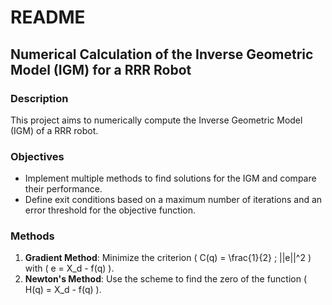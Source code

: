 # README

## Numerical Calculation of the Inverse Geometric Model (IGM) for a RRR Robot

### Description
This project aims to numerically compute the Inverse Geometric Model (IGM) of a RRR robot.

### Objectives
- Implement multiple methods to find solutions for the IGM and compare their performance.
- Define exit conditions based on a maximum number of iterations and an error threshold for the objective function.

### Methods
1. **Gradient Method**: Minimize the criterion \( C(q) = \frac{1}{2} \; ||e||^2 \) with \( e = X_d - f(q) \).
2. **Newton's Method**: Use the scheme to find the zero of the function \( H(q) = X_d - f(q) \).
